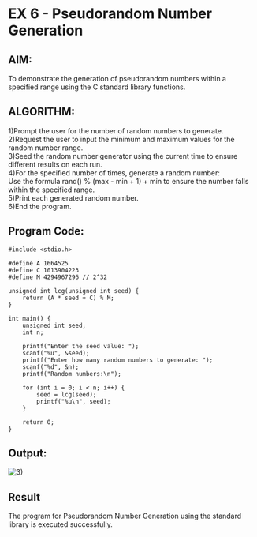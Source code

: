 # EX 6 - Pseudorandom Number Generation
## AIM:
To demonstrate the generation of pseudorandom numbers within a specified range using the C standard library functions.
## ALGORITHM:

1)Prompt the user for the number of random numbers to generate.</br>
2)Request the user to input the minimum and maximum values for the random number range.</br>
3)Seed the random number generator using the current time to ensure different results on each run.</br>
4)For the specified number of times, generate a random number:</br>
    Use the formula rand() % (max - min + 1) + min to ensure the number falls within the specified range.</br>
5)Print each generated random number.</br>
6)End the program.</br>

## Program Code:

```
#include <stdio.h>

#define A 1664525
#define C 1013904223
#define M 4294967296 // 2^32

unsigned int lcg(unsigned int seed) {
    return (A * seed + C) % M;
}

int main() {
    unsigned int seed;
    int n;

    printf("Enter the seed value: ");
    scanf("%u", &seed);
    printf("Enter how many random numbers to generate: ");
    scanf("%d", &n);
    printf("Random numbers:\n");

    for (int i = 0; i < n; i++) {
        seed = lcg(seed);
        printf("%u\n", seed);
    }

    return 0;
}
```
## Output:
![3)](https://github.com/user-attachments/assets/623d2b76-cb8e-43a6-88fe-3a15382a9006)

## Result

The program for Pseudorandom Number Generation using the standard library is executed successfully.
